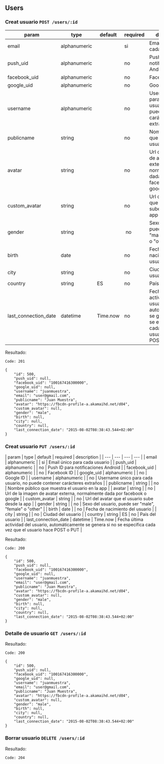 ## Users

### Creat usuario `POST /users/:id`

| param | type | default | required | description |
| --- | --- | --- | --- | --- |
| email | alphanumeric | | si | Email único para cada usuario |
| push_uid | alphanumeric | | no | Push ID para notificaciones Android |
| facebook_uid | alphanumeric | | no | Facebook ID |
| google_uid | alphanumeric | | no | Google ID |
| username | alphanumeric | | no | Username único para cada usuario, no puede contener carácteres extraños |
| publicname | string | | no | Nombre público que muestra el usuario en la app |
| avatar | string | | no | Url de la imagen de avatar externa, normalmente dada por facebook o google |
| custom_avatar | string | | no | Url del avatar que el usuario sube desde la app |
| gender | string | | no | Sexo del usuario, puede ser "male", "female" o "other" |
| birth | date | | no | Fecha de nacimiento del usuario |
| city | string | | no | Ciudad del usuario |
| country | string | ES | no | País del usuario |
| last_connection_date | datetime | Time.now | no | Fecha última actividad del usuario, automáticamente se genera si no se especifica cada vez que el usuario hace POST o PUT |

Resultado:

    Code: 201

    {
        "id": 500,
        "push_uid": null,
        "facebook_uid": "100167416300000",
        "google_uid": null,
        "username": "juanmuestra",
        "email": "user@gmail.com",
        "publicname": "Juan Muestra",
        "avatar": "https://fbcdn-profile-a.akamaihd.net/d04",
        "custom_avatar": null,
        "gender": "male",
        "birth": null,
        "city": null,
        "country": null,
        "last_connection_date": "2015-08-02T08:38:43.544+02:00"
    }

### Creat usuario `PUT /users/:id`

| param | type | default | required | description |
| --- | --- | --- | --- |
| email | alphanumeric | | si | Email único para cada usuario |
| push_uid | alphanumeric | | no | Push ID para notificaciones Android |
| facebook_uid | alphanumeric | | no | Facebook ID |
| google_uid | alphanumeric | | no | Google ID |
| username | alphanumeric | | no | Username único para cada usuario, no puede contener carácteres extraños |
| publicname | string | | no | Nombre público que muestra el usuario en la app |
| avatar | string | | no | Url de la imagen de avatar externa, normalmente dada por facebook o google |
| custom_avatar | string | | no | Url del avatar que el usuario sube desde la app |
| gender | string | | no | Sexo del usuario, puede ser "male", "female" o "other" |
| birth | date | | no | Fecha de nacimiento del usuario |
| city | string | | no | Ciudad del usuario |
| country | string | ES | no | País del usuario |
| last_connection_date | datetime | Time.now | Fecha última actividad del usuario, automáticamente se genera si no se especifica cada vez que el usuario hace POST o PUT |

Resultado:

    Code: 200

    {
        "id": 500,
        "push_uid": null,
        "facebook_uid": "100167416300000",
        "google_uid": null,
        "username": "juanmuestra",
        "email": "user@gmail.com",
        "publicname": "Juan Muestra",
        "avatar": "https://fbcdn-profile-a.akamaihd.net/d04",
        "custom_avatar": null,
        "gender": "male",
        "birth": null,
        "city": null,
        "country": null,
        "last_connection_date": "2015-08-02T08:38:43.544+02:00"
    }

### Detalle de usuario `GET /users/:id`

Resultado:

    Code: 200

    {
        "id": 500,
        "push_uid": null,
        "facebook_uid": "100167416300000",
        "google_uid": null,
        "username": "juanmuestra",
        "email": "user@gmail.com",
        "publicname": "Juan Muestra",
        "avatar": "https://fbcdn-profile-a.akamaihd.net/d04",
        "custom_avatar": null,
        "gender": "male",
        "birth": null,
        "city": null,
        "country": null,
        "last_connection_date": "2015-08-02T08:38:43.544+02:00"
    }

### Borrar usuario `DELETE /users/:id`

Resultado:

    Code: 204

